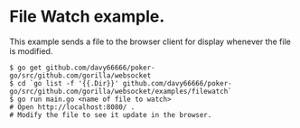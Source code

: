 # File Watch example.

This example sends a file to the browser client for display whenever the file is modified.

    $ go get github.com/davy66666/poker-go/src/github.com/gorilla/websocket
    $ cd `go list -f '{{.Dir}}' github.com/davy66666/poker-go/src/github.com/gorilla/websocket/examples/filewatch`
    $ go run main.go <name of file to watch>
    # Open http://localhost:8080/ .
    # Modify the file to see it update in the browser.
